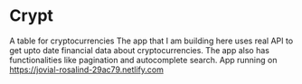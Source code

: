 # Crypt
A table for cryptocurrencies
The app that I am building here uses real API to get upto date financial data about cryptocurrencies. The app also has functionalities like pagination and autocomplete search. 
App running on https://jovial-rosalind-29ac79.netlify.com
